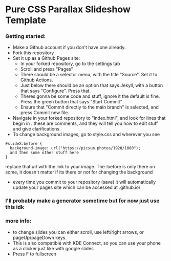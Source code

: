 # Pure CSS Parallax Slideshow Template
### Getting started:
- Make a Github account if you don't have one already. <br>
- Fork this repository<br>
- Set it up as a Github Pages site:<br>
  - In your forked repository, go to the settings tab <br>
  - Scroll and press "Pages" <br>
  - There should be a selector menu, with the title "Source". Set it to Github Actions. <br>
  - Just below there should be an option that says Jekyll, with a button that says "Configure". Press that. <br>
  - Theres gonna be some code and stuff, ignore it the default is fine. Press the green button that says "Start Commit" <br>
  - Ensure that "Commit directly to the main branch" is selected, and press Commit new file. <br>
- Navigate in your forked repository to "index.html", and look for lines that begin in <!-- and end in -->. these are comments, and they will tell you how to edit stuff and give clarifications.
- To change background images, go to style.css and wherever you see
```
#slideX:before {
  background-image: url("https://picsum.photos/1920/1080");
  and then some other stuff here
}
```
replace that url with the link to your image. The :before is only there on some, it doesn't matter if its there or not for changing the background

- every time you commit to your repository (save) it will automatically update your pages site which can be accessed at <your account name>.github.io/<repository name>
  
### I'll probably make a generator sometime but for now just use this idk
  ### more info:
  - to change slides you can either scroll, use left/right arrows, or pageUp/pageDown keys.
  - This is also compatible with KDE Connect, so you can use your phone as a clicker just like with google slides
  - Press F to fullscreen
